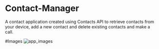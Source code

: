 # Contact-Manager
A contact application created using Contacts API to retrieve contacts from your device, add a new contact and delete existing contacts and make a call.

#Images 
![app_images](https://user-images.githubusercontent.com/52540265/83285037-3669fb80-a1fb-11ea-9562-f6dde6161b75.jpg)
